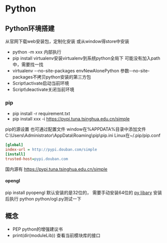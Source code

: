 # Python

## Python环境搭建

从官网下载web安装包，定制化安装
或从window得store中安装

- python -m xxx  内部执行
- pip install virtualenv安装virtualenv到系统python全局下 可能没有加入path中，需要找一找
- virtualenv --no-site-packages envNewAlonePython  参数--no-site-packages不拷贝python安装的第三方包
- Script\activate启动当前环境
- Script\deactivate关闭当前环境

### pip

- pip install -r requirement.txt
- pip install xxx -i https://pypi.tuna.tsinghua.edu.cn/simple

pip的源设置
也可通过配置文件
window在%APPDATA%目录中添加文件
C:\Users\Administrator\AppData\Roaming\pip\pip.ini
Linux在~/.pip/pip.conf

```ini
[global]
index-url = http://pypi.douban.com/simple
[install]
trusted-host=pypi.douban.com
```

国内源有
https://pypi.tuna.tsinghua.edu.cn/simple

#### opengl

pip install pyopengl
默认安装的是32位的， 需要手动安装64位的
[py libary](https://www.lfd.uci.edu/~gohlke/pythonlibs/#pyopengl)
安装后执行 python python/ogl.py测试一下

## 概念

- PEP python的增强建议书
- print(dir(moduleLib)) 查看当前模块库的接口
